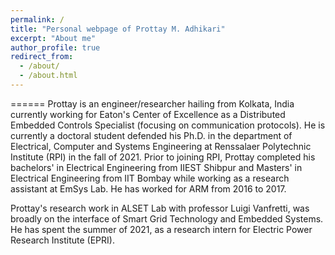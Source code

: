 ```yaml
---
permalink: /
title: "Personal webpage of Prottay M. Adhikari"
excerpt: "About me"
author_profile: true
redirect_from: 
  - /about/
  - /about.html
---
```



======
Prottay is an engineer/researcher hailing from Kolkata, India currently working for Eaton's Center of Excellence as a Distributed Embedded Controls Specialist (focusing on communication protocols). He is currently a doctoral student  defended his Ph.D. in the department of Electrical, Computer and Systems Engineering at Renssalaer Polytechnic Institute (RPI) in the fall of 2021. Prior to joining RPI, Prottay completed his bachelors' in Electrical Engineering from IIEST Shibpur and Masters' in Electrical Engineering from IIT Bombay while working as a research assistant at EmSys Lab. He has worked for ARM from 2016 to 2017. 

Prottay's research work in ALSET Lab with professor Luigi Vanfretti, was broadly on the interface of Smart Grid Technology and Embedded Systems. He has spent the summer of 2021, as a research intern for Electric Power Research Institute (EPRI). 


